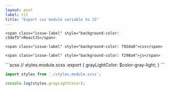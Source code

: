 ```yaml
---
layout: post
label: til
title: "Export css module variable to JS"
---
```


<p>
  
  	<span class="issue-label" style="background-color: c5def5">ReactJS</span>
  
  	<span class="issue-label" style="background-color: 792da8">css</span>
  
  	<span class="issue-label" style="background-color: f298a4">js</span>
  
</p>
```scss
// styles.module.scss
:export {
  grayLightColor: $color-gray-light;
}
```

```js
import styles from './styles.module.scss';

console.log(styles.grayLightColor);
```

